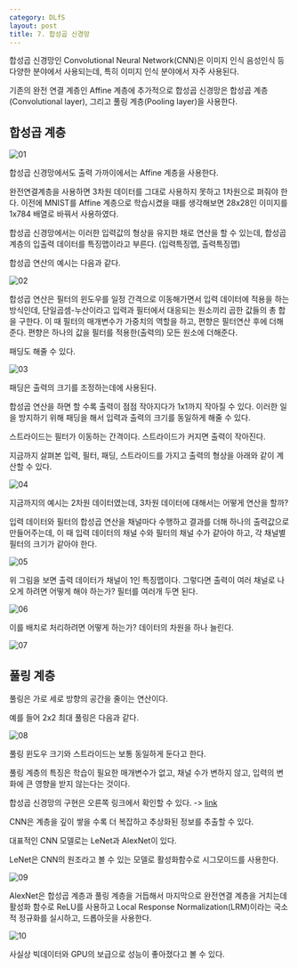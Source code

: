 ```yaml
---
category: DLfS
layout: post
title: 7. 합성곱 신경망
---
```

합성곱 신경망인 Convolutional Neural Network(CNN)은 이미지 인식 음성인식 등 다양한 분야에서 사용되는데, 특히 이미지 인식 분야에서 자주 사용된다.

기존의 완전 연결 계층인 Affine 계층에 추가적으로 합성곱 신경망은 합성곱 계층(Convolutional layer), 그리고 풀링 계층(Pooling layer)을 사용한다.

## 합성곱 계층

![01](https://gityunjae.github.io/images/Chap07/01.JPG)

합성곱 신경망에서도 출력 가까이에서는 Affine 계층을 사용한다.

완전연결계층을 사용하면 3차원 데이터를 그대로 사용하지 못하고 1차원으로 펴줘야 한다.
이전에 MNIST를 Affine 계층으로 학습시켰을 때를 생각해보면 28x28인 이미지를 1x784 배열로 바꿔서 사용하였다.

합성곱 신경망에서는 이러한 입력값의 형상을 유지한 채로 연산을 할 수 있는데, 합성곱 계층의 입출력 데이터를 특징맵이라고 부른다. (입력특징맵, 출력특징맵)

합성곱 연산의 예시는 다음과 같다.

![02](https://gityunjae.github.io/images/Chap07/02.JPG)

합성곱 연산은 필터의 윈도우를 일정 간격으로 이동해가면서 입력 데이터에 적용을 하는 방식인데, 단일곱셈-누산이라고 입력과 필터에서 대응되는 원소끼리 곱한 값들의 총 합을 구한다.
이 때 필터의 매개변수가 가중치의 역할을 하고, 편향은 필터연산 후에 더해준다. 편향은 하나의 값을 필터를 적용한(출력의) 모든 원소에 더해준다.

패딩도 해줄 수 있다.

![03](https://gityunjae.github.io/images/Chap07/03.JPG)

패딩은 출력의 크기를 조정하는데에 사용된다.

합성곱 연산을 하면 할 수록 출력이 점점 작아지다가 1x1까지 작아질 수 있다. 이러한 일을 방지하기 위해 패딩을 해서 입력과 출력의 크기를 동일하게 해줄 수 있다.

스트라이드는 필터가 이동하는 간격이다. 스트라이드가 커지면 출력이 작아진다.

지금까지 살펴본 입력, 필터, 패딩, 스트라이드를 가지고 출력의 형상을 아래와 같이 계산할 수 있다.

![04](https://gityunjae.github.io/images/Chap07/04.JPG)

지금까지의 예시는 2차원 데이터였는데, 3차원 데이터에 대해서는 어떻게 연산을 할까?

입력 데이터와 필터의 합성곱 연산을 채널마다 수행하고 결과를 더해 하나의 출력값으로 만들어주는데, 이 때 입력 데이터의 채널 수와 필터의 채널 수가 같아야 하고, 각 채널별 필터의 크기가 같아야 한다.

![05](https://gityunjae.github.io/images/Chap07/05.JPG)

위 그림을 보면 출력 데이터가 채널이 1인 특징맵이다. 그렇다면 출력이 여러 채널로 나오게 하려면 어떻게 해야 하는가? 필터를 여러개 두면 된다.

![06](https://gityunjae.github.io/images/Chap07/06.JPG)

이를 배치로 처리하려면 어떻게 하는가? 데이터의 차원을 하나 늘린다.

![07](https://gityunjae.github.io/images/Chap07/07.JPG)

## 풀링 계층
풀링은 가로 세로 방향의 공간을 줄이는 연산이다.

예를 들어 2x2 최대 풀링은 다음과 같다.

![08](https://gityunjae.github.io/images/Chap08/01.JPG)

풀링 윈도우 크기와 스트라이드는 보통 동일하게 둔다고 한다.

풀링 계층의 특징은 학습이 필요한 매개변수가 없고, 채널 수가 변하지 않고, 입력의 변화에 큰 영향을 받지 않는다는 것이다.

합성곱 신경망의 구현은 오른쪽 링크에서 확인할 수 있다. -> <a href="https://github.com/gityunjae/DLfromScratch1/tree/main/Chap07%20CNN">link</a>

CNN은 계층을 깊이 쌓을 수록 더 복잡하고 추상화된 정보를 추출할 수 있다.

대표적인 CNN 모델로는 LeNet과 AlexNet이 있다.

LeNet은 CNN의 원조라고 볼 수 있는 모델로 활성화함수로 시그모이드를 사용한다.

![09](https://gityunjae.github.io/images/Chap07/09.jpg)

AlexNet은 합성곱 계층과 풀링 계층을 거듭해서 마지막으로 완전연결 계층을 거치는데 활성화 함수로 ReLU를 사용하고 Local Response Normalization(LRM)이라는 국소적 정규화를 실시하고, 드롭아웃을 사용한다.

![10](https://gityunjae.github.io/images/Chap07/10.png)

사실상 빅데이터와 GPU의 보급으로 성능이 좋아졌다고 볼 수 있다.
